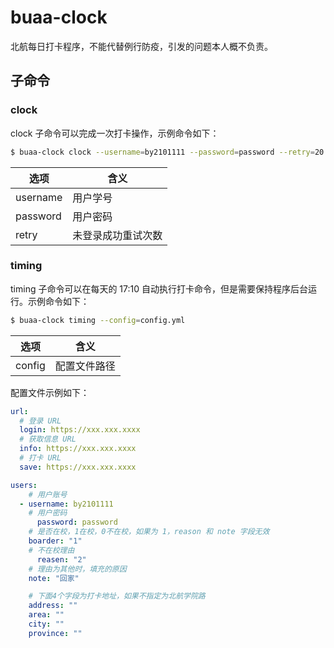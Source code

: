 # buaa-clock

北航每日打卡程序，不能代替例行防疫，引发的问题本人概不负责。

## 子命令

### clock

clock 子命令可以完成一次打卡操作，示例命令如下：

```bash
$ buaa-clock clock --username=by2101111 --password=password --retry=20
```

| 选项     | 含义               |
| -------- | ------------------ |
| username | 用户学号           |
| password | 用户密码           |
| retry    | 未登录成功重试次数 |

### timing

timing 子命令可以在每天的 17:10 自动执行打卡命令，但是需要保持程序后台运行。示例命令如下：

```bash
$ buaa-clock timing --config=config.yml
```

| 选项   | 含义         |
| ------ | ------------ |
| config | 配置文件路径 |

配置文件示例如下：

```yml
url:
  # 登录 URL
  login: https://xxx.xxx.xxxx
  # 获取信息 URL
  info: https://xxx.xxx.xxxx
  # 打卡 URL
  save: https://xxx.xxx.xxxx

users:
    # 用户账号
  - username: by2101111
    # 用户密码
	  password: password
    # 是否在校，1在校，0不在校，如果为 1，reason 和 note 字段无效
    boarder: "1"
    # 不在校理由
	  reasen: "2"
    # 理由为其他时，填充的原因
    note: "回家"

    # 下面4个字段为打卡地址，如果不指定为北航学院路
    address: ""
    area: ""
    city: ""
    province: ""
```

